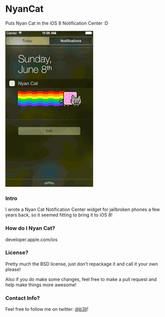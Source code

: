 # NyanCat
Puts Nyan Cat in the iOS 8 Notification Center :D

![NyanCatPreview](nyancat.gif)

### Intro
I wrote a Nyan Cat Notification Center widget for jailbroken phones a few years back, so it seemed fitting to bring it to iOS 8!

### How do I Nyan Cat?
developer.apple.com/ios

### License?
Pretty much the BSD license, just don't repackage it and call it your own please!

Also if you do make some changes, feel free to make a pull request and help make things more awesome!

### Contact Info?
Feel free to follow me on twitter: [@b3ll](https:///www.twitter.com/b3ll)!
